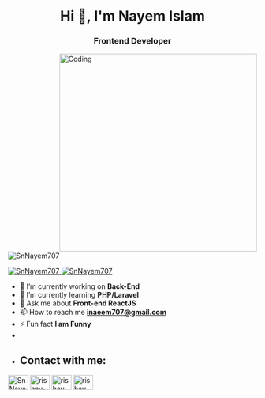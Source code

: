 <h1 align="center">Hi 👋, I'm Nayem Islam</h1>
<h3 align="center">Frontend Developer</h3>
<img align="right" alt="Coding" width="400" src="https://cdn.dribbble.com/users/1162077/screenshots/3848914/programmer.gif">

<p align="left"> 
  <img src="https://komarev.com/ghpvc/?username=rishavchanda&label=Profile%20views&color=0e75b6&style=flat" alt="SnNayem707" />
</p>

<p align="left"> 
  <a href="https://web.facebook.com/naeem.islam.714655/" target="blank">
<img src="https://img.shields.io/twitter/follow/SnNayem707?logo=facebook&style=for-the-badge" alt="SnNayem707" />
</a>
    <a href="https://twitter.com/SnNayem707" target="blank">
<img src="https://img.shields.io/twitter/follow/SnNayem707?logo=twitter&style=for-the-badge" alt="SnNayem707" />
</a>
</p>

- 🔭 I’m currently working on **Back-End**
- 🌱 I’m currently learning **PHP/Laravel**
- 💬 Ask me about **Front-end ReactJS**
- 📫 How to reach me **inaeem707@gmail.com**
- ⚡ Fun fact **I am Funny**
- 
- <h2 align="left">Contact with me:</h2>
<p align="left">
  
<a href="https://twitter.com/SnNayem707" target="blank"> 
<img align="center" src="https://raw.githubusercontent.com/rahuldkjain/github-profile-readme-generator/master/src/images/icons/Social/twitter.svg" alt="SnNayem707" height="30" width="40" /></a>
  
<a href="https://linkedin.com/in/rishav-chanda-b89a791b3" target="blank">
<img align="center" src="https://raw.githubusercontent.com/rahuldkjain/github-profile-readme-generator/master/src/images/icons/Social/linked-in-alt.svg" alt="rishav-chanda-b89a791b3" height="30" width="40" /></a>
  
<a href="https://instagram.com/rishav_chanda" target="blank">
<img align="center" src="https://raw.githubusercontent.com/rahuldkjain/github-profile-readme-generator/master/src/images/icons/Social/instagram.svg" alt="rishav_chanda" height="30" width="40" /></a>
  
  <a href="https://www.youtube.com/c/rishav chanda" target="blank">
    <img align="center" src="https://raw.githubusercontent.com/rahuldkjain/github-profile-readme-generator/master/src/images/icons/Social/youtube.svg" alt="rishav chanda" height="30" width="40" /></a>
